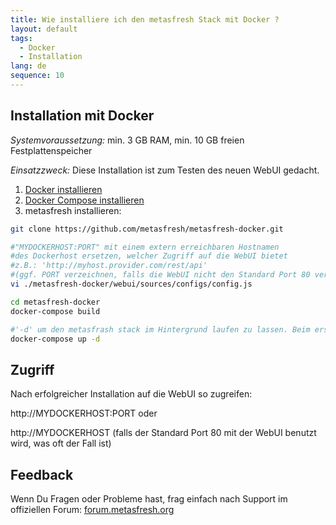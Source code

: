 ```yaml
---
title: Wie installiere ich den metasfresh Stack mit Docker ?
layout: default
tags:
  - Docker
  - Installation
lang: de
sequence: 10
---
```


## Installation mit Docker

*Systemvoraussetzung:* min. 3 GB RAM, min. 10 GB freien Festplattenspeicher

*Einsatzzweck:* Diese Installation ist zum Testen des neuen WebUI gedacht.

1. [Docker installieren](https://docs.docker.com/engine/installation/linux/ubuntu/)
1. [Docker Compose installieren](https://docs.docker.com/compose/install/)
1. metasfresh installieren:

```bash
git clone https://github.com/metasfresh/metasfresh-docker.git

#"MYDOCKERHOST:PORT" mit einem extern erreichbaren Hostnamen
#des Dockerhost ersetzen, welcher Zugriff auf die WebUI bietet
#z.B.: 'http://myhost.provider.com/rest/api'
#(ggf. PORT verzeichnen, falls die WebUI nicht den Standard Port 80 verwendet)  
vi ./metasfresh-docker/webui/sources/configs/config.js

cd metasfresh-docker
docker-compose build

#'-d' um den metasfrash stack im Hintergrund laufen zu lassen. Beim ersten Start kann es ein paar Minuten dauern, bis die Datenbank initialisiert und die Services verfügbar sind
docker-compose up -d
```

## Zugriff

Nach erfolgreicher Installation auf die WebUI so zugreifen:

http://MYDOCKERHOST:PORT oder

http://MYDOCKERHOST
(falls der Standard Port 80 mit der WebUI benutzt wird, was oft der Fall ist)

## Feedback

Wenn Du Fragen oder Probleme hast, frag einfach nach Support im offiziellen Forum: [forum.metasfresh.org](http://forum.metasfresh.org)
